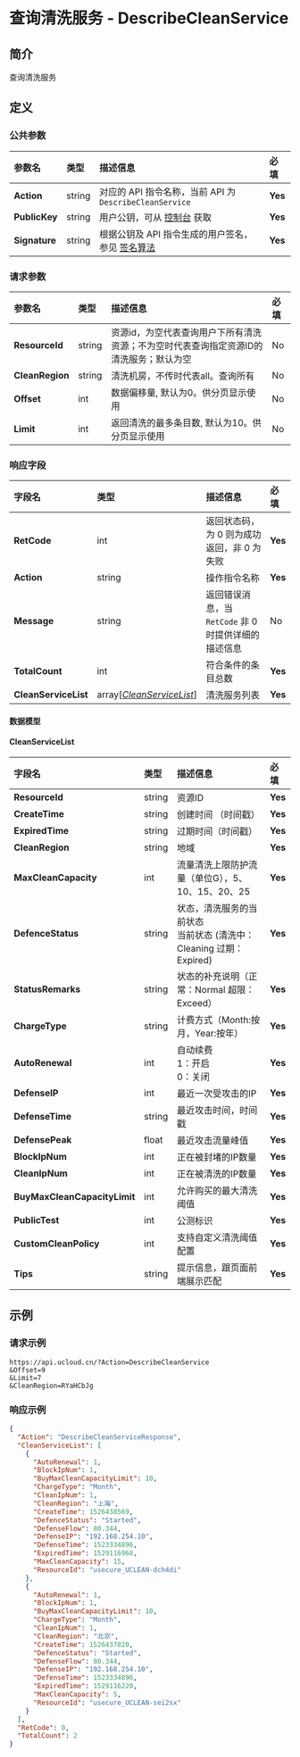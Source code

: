 # 查询清洗服务 - DescribeCleanService

## 简介

查询清洗服务









## 定义

### 公共参数

| 参数名 | 类型 | 描述信息 | 必填 |
|:---|:---|:---|:---|
| **Action**     | string  | 对应的 API 指令名称，当前 API 为 `DescribeCleanService`                        | **Yes** |
| **PublicKey**  | string  | 用户公钥，可从 [控制台](https://console.ucloud.cn/uapi/apikey) 获取                                             | **Yes** |
| **Signature**  | string  | 根据公钥及 API 指令生成的用户签名，参见 [签名算法](api/summary/signature.md)  | **Yes** |

### 请求参数

| 参数名 | 类型 | 描述信息 | 必填 |
|:---|:---|:---|:---|
| **ResourceId** | string | 资源id，为空代表查询用户下所有清洗资源；不为空时代表查询指定资源ID的清洗服务；默认为空 |No|
| **CleanRegion** | string | 清洗机房，不传时代表all。查询所有 |No|
| **Offset** | int | 数据偏移量, 默认为0。供分页显示使用 |No|
| **Limit** | int | 返回清洗的最多条目数, 默认为10。供分页显示使用 |No|

### 响应字段

| 字段名 | 类型 | 描述信息 | 必填 |
|:---|:---|:---|:---|
| **RetCode** | int | 返回状态码，为 0 则为成功返回，非 0 为失败 |**Yes**|
| **Action** | string | 操作指令名称 |**Yes**|
| **Message** | string | 返回错误消息，当 `RetCode` 非 0 时提供详细的描述信息 |No|
| **TotalCount** | int | 符合条件的条目总数 |**Yes**|
| **CleanServiceList** | array[[*CleanServiceList*](#CleanServiceList)] | 清洗服务列表 |**Yes**|

#### 数据模型


#### CleanServiceList

| 字段名 | 类型 | 描述信息 | 必填 |
|:---|:---|:---|:---|
| **ResourceId** | string | 资源ID |**Yes**|
| **CreateTime** | string | 创建时间 （时间戳） |**Yes**|
| **ExpiredTime** | string | 过期时间（时间戳） |**Yes**|
| **CleanRegion** | string | 地域 |**Yes**|
| **MaxCleanCapacity** | int | 流量清洗上限防护流量（单位G），5、10、15、20、25 |**Yes**|
| **DefenceStatus** | string | 状态，清洗服务的当前状态<br />当前状态 (清洗中：Cleaning  过期：Expired) |**Yes**|
| **StatusRemarks** | string | 状态的补充说明（正常：Normal 超限：Exceed） |**Yes**|
| **ChargeType** | string | 计费方式（Month:按月，Year:按年） |**Yes**|
| **AutoRenewal** | int | 自动续费<br />1：开启<br />0：关闭 |**Yes**|
| **DefenseIP** | int | 最近一次受攻击的IP |**Yes**|
| **DefenseTime** | string | 最近攻击时间，时间戳 |**Yes**|
| **DefensePeak** | float | 最近攻击流量峰值 |**Yes**|
| **BlockIpNum** | int | 正在被封堵的IP数量 |**Yes**|
| **CleanIpNum** | int | 正在被清洗的IP数量 |**Yes**|
| **BuyMaxCleanCapacityLimit** | int | 允许购买的最大清洗阈值 |**Yes**|
| **PublicTest** | int | 公测标识 |**Yes**|
| **CustomCleanPolicy** | int | 支持自定义清洗阈值配置 |**Yes**|
| **Tips** | string | 提示信息，跟页面前端展示匹配 |**Yes**|

## 示例

### 请求示例
    
```
https://api.ucloud.cn/?Action=DescribeCleanService
&Offset=9
&Limit=7
&CleanRegion=RYaHCbJg
```

### 响应示例
    
```json
{
  "Action": "DescribeCleanServiceResponse",
  "CleanServiceList": [
    {
      "AutoRenewal": 1,
      "BlockIpNum": 1,
      "BuyMaxCleanCapacityLimit": 10,
      "ChargeType": "Month",
      "CleanIpNum": 1,
      "CleanRegion": "上海",
      "CreateTime": 1526438569,
      "DefenceStatus": "Started",
      "DefenseFlow": 80.344,
      "DefenseIP": "192.168.254.10",
      "DefenseTime": 1523334896,
      "ExpiredTime": 1529116968,
      "MaxCleanCapacity": 15,
      "ResourceId": "usecure_UCLEAN-dch4di"
    },
    {
      "AutoRenewal": 1,
      "BlockIpNum": 1,
      "BuyMaxCleanCapacityLimit": 10,
      "ChargeType": "Month",
      "CleanIpNum": 1,
      "CleanRegion": "北京",
      "CreateTime": 1526437820,
      "DefenceStatus": "Started",
      "DefenseFlow": 80.344,
      "DefenseIP": "192.168.254.10",
      "DefenseTime": 1523334896,
      "ExpiredTime": 1529116220,
      "MaxCleanCapacity": 5,
      "ResourceId": "usecure_UCLEAN-sei2sx"
    }
  ],
  "RetCode": 0,
  "TotalCount": 2
}
```





